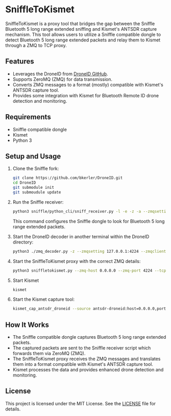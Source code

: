 # SniffleToKismet

SniffleToKismet is a proxy tool that bridges the gap between the Sniffle Bluetooth 5 long range extended sniffing and Kismet's ANTSDR capture mechanism. This tool allows users to utilize a Sniffle compatible dongle to detect Bluetooth 5 long range extended packets and relay them to Kismet through a ZMQ to TCP proxy.

## Features
- Leverages the DroneID from [DroneID GitHub](https://github.com/bkerler/DroneID).
- Supports ZeroMQ (ZMQ) for data transmission.
- Converts ZMQ messages to a format (mostly) compatible with Kismet's ANTSDR capture tool.
- Provides some integration with Kismet for Bluetooth Remote ID drone detection and monitoring.

## Requirements
- Sniffle compatible dongle
- Kismet
- Python 3

## Setup and Usage

1. Clone the Sniffle fork:
   ```sh
   git clone https://github.com/bkerler/DroneID.git
   cd DroneID
   git submodule init
   git submoudule update
   ```

2. Run the Sniffle receiver:
   ```sh
   python3 sniffle/python_cli/sniff_receiver.py -l -e -z -a --zmqsetting 127.0.0.1:4222
   ```
   This command configures the Sniffle dongle to look for Bluetooth 5 long range extended packets.

3. Start the DroneID decoder in another terminal within the DroneID directory:
   ```sh
   python3 ./zmq_decoder.py -z --zmqsetting 127.0.0.1:4224 --zmqclients 127.0.0.1:4222

5. Start the SniffleToKismet proxy with the correct ZMQ details:
   ```sh
   python3 sniffletokismet.py --zmq-host 0.0.0.0 --zmq-port 4224 --tcp-host 0.0.0.0 --tcp-port 9876
   ```
6. Start Kismet
   ```sh
   kismet
   ```

7. Start the Kismet capture tool:
   ```sh
   kismet_cap_antsdr_droneid --source antsdr-droneid:host=0.0.0.0,port=9876 --connect localhost:3501 --tcp
   ```

## How It Works
- The Sniffle compatible dongle captures Bluetooth 5 long range extended packets.
- The captured packets are sent to the Sniffle receiver script which forwards them via ZeroMQ (ZMQ).
- The SniffleToKismet proxy receives the ZMQ messages and translates them into a format compatible with Kismet's ANTSDR capture tool.
- Kismet processes the data and provides enhanced drone detection and monitoring.

## License

This project is licensed under the MIT License. See the [LICENSE](LICENSE) file for details.
